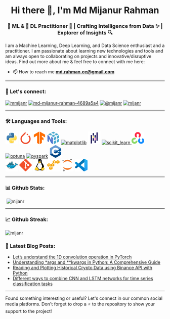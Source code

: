 <h1 align="center">Hi there 👋, I'm Md Mijanur Rahman</h1>
<h3 align="center">🤖 ML & 🧠 DL Practitioner 🚀 | Crafting Intelligence from Data ✨ | Explorer of Insights 🔍</h3>
I am a Machine Learning, Deep Learning, and Data Science enthusiast and a practitioner. I am passionate about learning new technologies and tools and am always open to collaborating on projects and innovative/disruptive ideas. Find out more about me & feel free to connect with me here:

- 📫 How to reach me **md.rahman.ce@gmail.com**

---------------------------------------------------------------------------------------------------------------------------------------------------------------------------------
<h3 align="left">🔗 Let's connect:</h3>
<p align="left">
<a href="https://twitter.com/mmijanr" target="blank"><img align="center" src="https://raw.githubusercontent.com/rahuldkjain/github-profile-readme-generator/master/src/images/icons/Social/twitter.svg" alt="mmijanr" height="30" width="40" /></a>
<a href="https://linkedin.com/in/md-mijanur-rahman-4689a5a4" target="blank"><img align="center" src="https://raw.githubusercontent.com/rahuldkjain/github-profile-readme-generator/master/src/images/icons/Social/linked-in-alt.svg" alt="md-mijanur-rahman-4689a5a4" height="30" width="40" /></a>
<a href="https://medium.com/@mijanr" target="blank"><img align="center" src="https://raw.githubusercontent.com/rahuldkjain/github-profile-readme-generator/master/src/images/icons/Social/medium.svg" alt="@mijanr" height="30" width="40" /></a>
<a href="https://www.leetcode.com/mijanr" target="blank"><img align="center" src="https://raw.githubusercontent.com/rahuldkjain/github-profile-readme-generator/master/src/images/icons/Social/leet-code.svg" alt="mijanr" height="30" width="40" /></a>
</p>

---------------------------------------------------------------------------------------------------------------------------------------------------------------------------------

<h3 align="left"> 🛠️ Languages and Tools:</h3>
<p align="left">
<!-- Python -->
<a href="https://www.python.org" target="_blank"> <img src="https://raw.githubusercontent.com/devicons/devicon/master/icons/python/python-original.svg" alt="python" width="40" height="40"/></a>
<!-- PyTorch -->
<a href="https://pytorch.org/" target="_blank"> <img src="https://raw.githubusercontent.com/devicons/devicon/master/icons/pytorch/pytorch-original.svg" alt="pytorch" width="40" height="40"/></a>
<!-- Tensorflow -->
<a href="https://www.tensorflow.org/" target="_blank"> <img src="https://raw.githubusercontent.com/devicons/devicon/master/icons/tensorflow/tensorflow-original.svg" alt="tensorflow" width="40" height="40"/></a>
<!-- NumPy -->
<a href="https://numpy.org/" target="_blank"> <img src="https://raw.githubusercontent.com/devicons/devicon/master/icons/numpy/numpy-original.svg" alt="numpy" width="40" height="40"/></a>
<!-- Matplotlib -->
<a href="https://matplotlib.org/" target="_blank"> <img src="https://upload.wikimedia.org/wikipedia/commons/8/84/Matplotlib_icon.svg" alt="matplotlib" width="40" height="40"/></a>
<!-- Pandas -->
<a href="https://pandas.pydata.org/" target="_blank"> <img src="https://raw.githubusercontent.com/devicons/devicon/master/icons/pandas/pandas-original.svg" alt="pandas" width="40" height="40"/></a>
<!-- Scikit-Learn -->
<a href="https://scikit-learn.org/" target="_blank" rel="noreferrer"> <img src="https://upload.wikimedia.org/wikipedia/commons/0/05/Scikit_learn_logo_small.svg" alt="scikit_learn" width="40" height="40"/> </a>
<!-- OpenCV -->
<a href="https://opencv.org/" target="_blank"> <img src="https://raw.githubusercontent.com/devicons/devicon/master/icons/opencv/opencv-original.svg" alt="opencv" width="40" height="40"/></a>
<!-- Optuna -->
<a href="https://optuna.org/" target="_blank"> <img src="https://raw.githubusercontent.com/optuna/optuna/master/docs/image/optuna-logo.png" alt="optuna" width="40" height="40"/></a>
<!-- PySpark -->
<a href="https://spark.apache.org/docs/latest/api/python/index.html" target="_blank"> <img src="https://upload.wikimedia.org/wikipedia/commons/f/f3/Apache_Spark_logo.svg" alt="pyspark" width="40" height="40"/></a>
<!-- C++ -->
<a href="https://www.cplusplus.com/" target="_blank"> <img src="https://raw.githubusercontent.com/devicons/devicon/master/icons/cplusplus/cplusplus-original.svg" alt="cplusplus" width="40" height="40"/></a>
<br>
<!-- Docker -->
<a href="https://www.docker.com/" target="_blank"> <img src="https://raw.githubusercontent.com/devicons/devicon/master/icons/docker/docker-original.svg" alt="docker" width="40" height="40"/></a>
<!-- Git -->
<a href="https://git-scm.com/" target="_blank"> <img src="https://raw.githubusercontent.com/devicons/devicon/master/icons/git/git-original.svg" alt="git" width="40" height="40"/></a>
<!-- Linux -->
<a href="https://www.linux.org/" target="_blank"> <img src="https://raw.githubusercontent.com/devicons/devicon/master/icons/linux/linux-original.svg" alt="linux" width="40" height="40"/></a>
<!-- AWS -->
<a href="https://aws.amazon.com/" target="_blank"> <img src="https://raw.githubusercontent.com/devicons/devicon/master/icons/amazonwebservices/amazonwebservices-original.svg" alt="aws" width="40" height="40"/></a>
<!-- Jupyter -->
<a href="https://jupyter.org/" target="_blank"> <img src="https://raw.githubusercontent.com/devicons/devicon/master/icons/jupyter/jupyter-original.svg" alt="jupyter" width="40" height="40"/></a>
<!-- VS Code -->
<a href="https://code.visualstudio.com/" target="_blank"> <img src="https://raw.githubusercontent.com/devicons/devicon/master/icons/vscode/vscode-original.svg" alt="vscode" width="40" height="40"/></a>

---------------------------------------------------------------------------------------------------------------------------------------------------------------------------------
<h3 align="left">📊 Github Stats:</h3
<p>&nbsp;<img align="center" src="https://github-readme-stats-sigma-five.vercel.app/api?username=mijanr&show_icons=true&locale=en" alt="mijanr" /></p>

---------------------------------------------------------------------------------------------------------------------------------------------------------------------------------
<h3 align="left">  📈 Github Streak:</h3>
<p><img align="center" src="https://github-readme-streak-stats.herokuapp.com/?user=mijanr&" alt="mijanr" /></p>

### 📕 Latest Blog Posts:
<!-- BLOG-POST-LIST:START -->
- [Let’s understand the 1D convolution operation in PyTorch](https://medium.com/@mijanr/lets-understand-the-1d-convolution-operation-in-pytorch-541426f01448?source=rss-56cd4bcde552------2)
- [Understanding *args and **kwargs in Python: A Comprehensive Guide](https://medium.com/@mijanr/understanding-args-and-kwargs-in-python-a-comprehensive-guide-be9ebf4dd861?source=rss-56cd4bcde552------2)
- [Reading and Plotting Historical Crypto Data using Binance API with Python](https://medium.com/@mijanr/reading-and-plotting-historical-crypto-data-using-binance-api-with-python-c02a436c0307?source=rss-56cd4bcde552------2)
- [Different ways to combine CNN and LSTM networks for time series classification tasks](https://medium.com/@mijanr/different-ways-to-combine-cnn-and-lstm-networks-for-time-series-classification-tasks-b03fc37e91b6?source=rss-56cd4bcde552------2)
<!-- BLOG-POST-LIST:END -->

---------------------------------------------------------------------------------------------------------------------------------------------------------------------------------

Found something interesting or useful? Let's connect in our common social media platforms.
Don't forget to drop a ⭐ to the repository to show your support to the project!